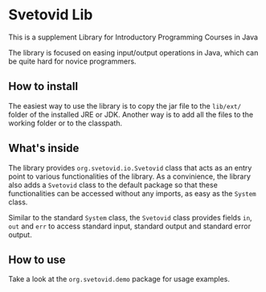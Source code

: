Svetovid Lib
============

This is a supplement Library for Introductory Programming Courses in Java

The library is focused on easing input/output operations in Java, which can be
quite hard for novice programmers.

How to install
--------------

The easiest way to use the library is to copy the jar file to the `lib/ext/`
folder of the installed JRE or JDK. Another way is to add all the files to the
working folder or to the classpath.

What's inside
-------------

The library provides `org.svetovid.io.Svetovid` class that acts as an entry
point to various functionalities of the library. As a convinience, the library
also adds a `Svetovid` class to the default package so that these
functionalities can be accessed without any imports, as easy as the `System`
class.

Similar to the standard `System` class, the `Svetovid` class provides fields
`in`, `out` and `err` to access standard input, standard output and standard
error output.

How to use
----------

Take a look at the `org.svetovid.demo` package for usage examples.
